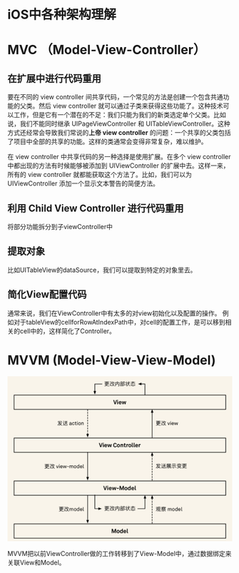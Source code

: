 # iOS中各种架构理解

# MVC （Model-View-Controller）
## 在扩展中进行代码重用
要在不同的 view controller 间共享代码，一个常见的方法是创建一个包含共通功能的父类。然后 view controller 就可以通过子类来获得这些功能了。这种技术可以工作，但是它有一个潜在的不足：我们只能为我们的新类选定单个父类。比如说，我们不能同时继承 UIPageViewController 和 UITableViewController。这种方式还经常会导致我们常说的**上帝 view controller** 的问题：一个共享的父类包括了项目中全部的共享的功能。这样的类通常会变得非常复杂，难以维护。

在 view controller 中共享代码的另一种选择是使用扩展。在多个 view controller 中都出现的方法有时候能够被添加到 UIViewController 的扩展中去。这样一来，所有的 view controller 就都能获取这个方法了。比如，我们可以为 UIViewController 添加一个显示文本警告的简便方法。

## 利用 Child View Controller 进行代码重用
将部分功能拆分到子viewController中

## 提取对象
比如UITableView的dataSource，我们可以提取到特定的对象里去。

## 简化View配置代码
通常来说，我们在ViewController中有太多的对view初始化以及配置的操作。
例如对于tableView的cellforRowAtIndexPath中，对cell的配置工作，是可以移到相关的cell中的，这样简化了Controller。

# MVVM (Model-View-View-Model)
![Screenshot 2018-11-21 14.16.46](media/15404515382837/Screenshot%202018-11-21%2014.16.46.png)

MVVM把以前ViewController做的工作转移到了View-Model中，通过数据绑定来关联View和Model。





